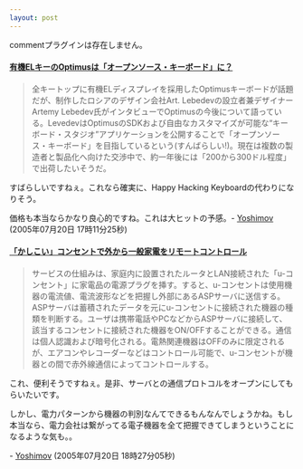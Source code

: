 ```yaml
---
layout: post
---
```

<p><span class="error">commentプラグインは存在しません。</span></p>
<h4><a href="http://japanese.engadget.com/2005/07/19/optimus-keyboard-open-source/">有機ELキーのOptimusは「オープンソース・キーボード」に？</a></h4>
<blockquote><p>全キートップに有機ELディスプレイを採用したOptimusキーボードが話題だが、制作したロシアのデザイン会社Art. Lebedevの設立者兼デザイナーArtemy Lebedev氏がインタビューでOptimusの今後について語っている。LevedevはOptimusのSDKおよび自由なカスタマイズが可能な“キーボード・スタジオ”アプリケーションを公開することで「オープンソース・キーボード」を目指しているという(すんばらしい!)。現在は複数の製造者と製品化へ向けた交渉中で、約一年後には「200から300ドル程度」で出荷したいそうだ。</p>
</blockquote>
<p>すばらしいですねぇ。これなら確実に、Happy Hacking Keyboardの代わりになりそう。</p>
<p>価格も本当ならかなり良心的ですね。これは大ヒットの予感。- <a href="/?page=Yoshimov" class="wikipage">Yoshimov</a> (2005年07月20日 17時11分25秒)</p>
<h4><a href="http://pcweb.mycom.co.jp/news/2005/07/19/006.html">「かしこい」コンセントで外から一般家電をリモートコントロール</a></h4>
<blockquote><p>サービスの仕組みは、家庭内に設置されたルータとLAN接続された「u-コンセント」に家電品の電源プラグを挿す。すると、u-コンセントは使用機器の電流値、電流波形などを把握し外部にあるASPサーバに送信する。ASPサーバは蓄積されたデータを元にu-コンセントに接続された機器の種類を判断する。ユーザは携帯電話やPCなどからASPサーバに接続して、該当するコンセントに接続された機器をON/OFFすることができる。通信は個人認識および暗号化される。電熱関連機器はOFFのみに限定されるが、エアコンやレコーダーなどはコントロール可能で、u-コンセントが機器との間で赤外線通信によってコントロールする。</p>
</blockquote>
<p>これ、便利そうですねぇ。是非、サーバとの通信プロトコルをオープンにしてもらいたいです。</p>
<p>しかし、電力パターンから機器の判別なんてできるもんなんでしょうかね。もし本当なら、電力会社は繋がってる電子機器を全て把握できてしまうということになるような気も。。</p>
<p>- <a href="/?page=Yoshimov" class="wikipage">Yoshimov</a> (2005年07月20日 18時27分05秒)</p>
